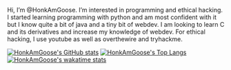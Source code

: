 Hi, I’m @HonkAmGoose.
I’m interested in programming and ethical hacking.
I started learning programming with python and am most confident with it but I know quite a bit of java and a tiny bit of webdev.
I am looking to learn C and its derivatives and increase my knowledge of webdev.
For ethical hacking, I use youtube as well as overthewire and tryhackme. 

[![HonkAmGoose's GitHub stats](https://github-readme-stats.vercel.app/api?username=HonkAmGoose&count_private=true&show_icons=true)](https://github.com/anuraghazra/github-readme-stats)
[![HonkAmGoose's Top Langs](https://github-readme-stats.vercel.app/api/top-langs/?username=HonkAmGoose)](https://github.com/anuraghazra/github-readme-stats)
[![HonkAmGoose's wakatime stats](https://github-readme-stats.vercel.app/api/wakatime?username=HonkAmGoose)](https://github.com/anuraghazra/github-readme-stats)
